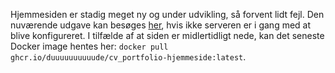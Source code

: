 Hjemmesiden er stadig meget ny og under udvikling, så forvent lidt fejl. Den nuværende udgave  kan besøges [her](koldste.dev), hvis ikke serveren er i gang med at blive konfigureret. I tilfælde af at siden er midlertidligt nede, kan det seneste Docker image hentes her: `docker pull ghcr.io/duuuuuuuuuude/cv_portfolio-hjemmeside:latest`.
